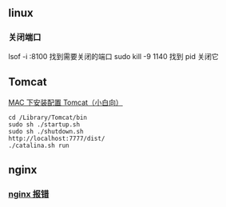 ## linux

### 关闭端口

lsof -i :8100 找到需要关闭的端口
sudo kill -9 1140 找到 pid 关闭它

## Tomcat

[MAC 下安装配置 Tomcat（小白向）](https://www.jianshu.com/p/69496fb3495e)

```
cd /Library/Tomcat/bin
sudo sh ./startup.sh
sudo sh ./shutdown.sh
http://localhost:7777/dist/
./catalina.sh run
```

## nginx

### [nginx 报错](https://blog.csdn.net/weixin_41544124/article/details/86594800)
